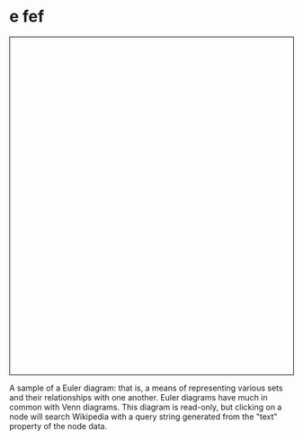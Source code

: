 # e fef


  <script src="docs/release/go.js"></script>
  <div id="allSampleContent" class="p-4 w-full">
    <script src="docs/extensions/HyperlinkText.js"></script>
    <script id="code">
      function init() {

// Since 2.2 you can also author concise templates with method chaining instead of GraphObject.make
// For details, see https://gojs.net/latest/intro/buildingObjects.html
const $ = go.GraphObject.make;

myDiagram =
  $(go.Diagram, "myDiagramDiv",
    { isReadOnly: true, allowSelect: false, contentAlignment: go.Spot.Center });

myDiagram.nodeTemplate =
  $(go.Node, "Auto",
    { locationSpot: go.Spot.Center },
    new go.Binding("location", "loc", go.Point.parse),
    $(go.Shape, "Ellipse",
      { fill: "transparent" },
      new go.Binding("stroke", "color"),
      new go.Binding("strokeWidth", "width"),
      new go.Binding("strokeDashArray", "dash")),
    $("HyperlinkText",
      node => "https://en.wikipedia.org/w/index.php?search=" + encodeURIComponent(node.data.text),
      node => node.data.text,
      { margin: 1, maxSize: new go.Size(80, 80), textAlign: "center" })
  );

myDiagram.nodeTemplateMap.add("center",
  $(go.Node, "Spot",
    { locationSpot: go.Spot.Center },
    new go.Binding("location", "loc", go.Point.parse),
    $(go.Shape, "Circle",
      {
        fill: "rgba(128,128,128,0.1)", stroke: null,
        width: 550, height: 550
      }),
    $(go.Shape, "Circle",
      {
        fill: "rgba(128,128,128,0.05)", stroke: null,
        width: 400, height: 400
      }),
    $(go.Shape, "Circle",
      {
        fill: "rgba(128,128,128,0.033)", stroke: null,
        width: 250, height: 250
      }),
    $(go.Panel, "Spot",
      $(go.Shape, "Circle",
        { isPanelMain: true, fill: "transparent", portId: "" },
        new go.Binding("stroke", "hicolor"),
        new go.Binding("strokeWidth", "hiwidth")),
      $(go.Shape, "Circle",
        { isPanelMain: true, fill: "transparent" },
        new go.Binding("stroke", "color"),
        new go.Binding("strokeWidth", "width"),
        new go.Binding("strokeDashArray", "dash")),
      $("HyperlinkText",
        node => "https://en.wikipedia.org/w/index.php?search=" + encodeURIComponent(node.data.text),
        node => node.data.text,
        { margin: 1, maxSize: new go.Size(80, 80), textAlign: "center" })
    )
  ));

myDiagram.linkTemplate =
  $(go.Link,
    $(go.Shape,
      new go.Binding("stroke", "color"),
      new go.Binding("strokeWidth", "width"),
      new go.Binding("strokeDashArray", "dash"))
  );

var nodeDataArray = [
  { key: 1, text: "Cognitive Procedural", loc: "300 300", category: "center" },
  { key: 2, text: "Cognitive Problem Solving", loc: "600 300", category: "center", hicolor: "lightblue", hiwidth: 7 },
  { key: 11, text: "Logical Reasoning", loc: "450 275" },
  { key: 12, text: "Scaffolding", loc: "450 325" },
  { key: 13, text: "Part Task Training", loc: "425 400" },
  { key: 21, text: "Training Wheels", loc: "325 125" },
  { key: 22, text: "Exploratory Learning", loc: "250 150" },
  { key: 23, text: "Learner Control", loc: "650 150" },
  { key: 31, text: "Overlearning", loc: "450 475" }
];
var linkDataArray = [
  { from: 1, to: 11, color: "gray" },
  { from: 1, to: 12, color: "gray", dash: [3, 2] },
  { from: 1, to: 13, color: "olive", width: 2 },
  { from: 1, to: 21, color: "olive", width: 3 },
  { from: 1, to: 22, color: "olive", width: 2 },
  { from: 1, to: 23, color: "crimson", width: 2 },
  { from: 1, to: 31 },
  { from: 2, to: 11, color: "gray" },
  { from: 2, to: 12, color: "olive", width: 2 },
  { from: 2, to: 13, color: "gray", dash: [3, 2] },
  { from: 2, to: 21, color: "crimson", width: 2 },
  { from: 2, to: 22, color: "crimson", width: 2 },
  { from: 2, to: 23, color: "black", width: 3 },
  { from: 2, to: 31, color: "black", dash: [3, 2] }
];
myDiagram.model = new go.GraphLinksModel(nodeDataArray, linkDataArray);
}
window.addEventListener('DOMContentLoaded', init);
</script>

<div id="sample">
<div id="myDiagramDiv" style="border: solid 1px black; width:100%; height:600px"></div>
<p> A sample of a Euler diagram: that is, a means of representing various sets and their relationships with one another. Euler diagrams have much in common with Venn diagrams.
This diagram is read-only, but clicking on a node will search Wikipedia
with a query string generated from the "text" property of the node data.
</p>
</div>
  </div>
  <!-- * * * * * * * * * * * * * -->
  <!--  End of GoJS sample code  -->
